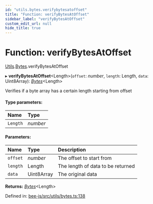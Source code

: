 ```yaml
---
id: "utils.bytes.verifybytesatoffset"
title: "Function: verifyBytesAtOffset"
sidebar_label: "verifyBytesAtOffset"
custom_edit_url: null
hide_title: true
---
```


# Function: verifyBytesAtOffset

[Utils](../modules/utils.md).[Bytes](../modules/utils.bytes.md).verifyBytesAtOffset

▸ **verifyBytesAtOffset**<Length\>(`offset`: *number*, `length`: Length, `data`: Uint8Array): [*Bytes*](../interfaces/utils.bytes.bytes.md)<Length\>

Verifies if a byte array has a certain length starting from offset

#### Type parameters:

Name | Type |
:------ | :------ |
`Length` | *number* |

#### Parameters:

Name | Type | Description |
:------ | :------ | :------ |
`offset` | *number* | The offset to start from   |
`length` | Length | The length of data to be returned   |
`data` | Uint8Array | The original data    |

**Returns:** [*Bytes*](../interfaces/utils.bytes.bytes.md)<Length\>

Defined in: [bee-js/src/utils/bytes.ts:138](https://github.com/ethersphere/bee-js/blob/0ac3a7d/src/utils/bytes.ts#L138)
